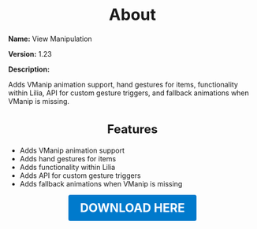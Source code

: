 <h1 style="text-align:center; font-size:2rem; font-weight:bold;">About</h1>

**Name:**
View Manipulation

**Version:**
1.23

**Description:**

Adds VManip animation support, hand gestures for items, functionality within Lilia, API for custom gesture triggers, and fallback animations when VManip is missing.

<h2 style="text-align:center; font-size:1.5rem; font-weight:bold;">Features</h2>

- Adds VManip animation support
- Adds hand gestures for items
- Adds functionality within Lilia
- Adds API for custom gesture triggers
- Adds fallback animations when VManip is missing





<p align="center"><a href="https://github.com/LiliaFramework/Modules/raw/refs/heads/gh-pages/vmanip.zip" style="display:inline-block;padding:12px 24px;font-size:1.5rem;font-weight:bold;text-decoration:none;color:#fff;background-color:var(--md-primary-fg-color,#007acc);border-radius:4px;">DOWNLOAD HERE</a></p>